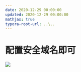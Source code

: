 ```yaml
---
date: 2020-12-29 00:00:00
updated: 2020-12-29 00:00:00
mathjax: true
typora-root-url: ..\..
---
```




# 配置安全域名即可

![](/images/image-2021-03-13-22.58.05.691.png)